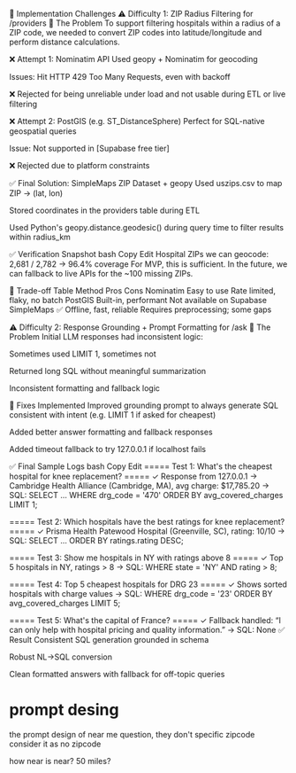 🧠 Implementation Challenges
⚠️ Difficulty 1: ZIP Radius Filtering for /providers
🧩 The Problem
To support filtering hospitals within a radius of a ZIP code, we needed to convert ZIP codes into latitude/longitude and perform distance calculations.

❌ Attempt 1: Nominatim API
Used geopy + Nominatim for geocoding

Issues: Hit HTTP 429 Too Many Requests, even with backoff

❌ Rejected for being unreliable under load and not usable during ETL or live filtering

❌ Attempt 2: PostGIS (e.g. ST_DistanceSphere)
Perfect for SQL-native geospatial queries

Issue: Not supported in [Supabase free tier]

❌ Rejected due to platform constraints

✅ Final Solution: SimpleMaps ZIP Dataset + geopy
Used uszips.csv to map ZIP → (lat, lon)

Stored coordinates in the providers table during ETL

Used Python's geopy.distance.geodesic() during query time to filter results within radius_km

✅ Verification Snapshot
bash
Copy
Edit
Hospital ZIPs we can geocode: 2,681 / 2,782 → 96.4% coverage
For MVP, this is sufficient. In the future, we can fallback to live APIs for the ~100 missing ZIPs.

🔁 Trade-off Table
Method	Pros	Cons
Nominatim	Easy to use	Rate limited, flaky, no batch
PostGIS	Built-in, performant	Not available on Supabase
SimpleMaps ✅	Offline, fast, reliable	Requires preprocessing; some gaps

⚠️ Difficulty 2: Response Grounding + Prompt Formatting for /ask
🧩 The Problem
Initial LLM responses had inconsistent logic:

Sometimes used LIMIT 1, sometimes not

Returned long SQL without meaningful summarization

Inconsistent formatting and fallback logic

🔄 Fixes Implemented
Improved grounding prompt to always generate SQL consistent with intent (e.g. LIMIT 1 if asked for cheapest)

Added better answer formatting and fallback responses

Added timeout fallback to try 127.0.0.1 if localhost fails

✅ Final Sample Logs
bash
Copy
Edit
===== Test 1: What's the cheapest hospital for knee replacement? =====
✓ Response from 127.0.0.1
→ Cambridge Health Alliance (Cambridge, MA), avg charge: $17,785.20
→ SQL: SELECT ... WHERE drg_code = '470' ORDER BY avg_covered_charges LIMIT 1;

===== Test 2: Which hospitals have the best ratings for knee replacement? =====
✓ Prisma Health Patewood Hospital (Greenville, SC), rating: 10/10
→ SQL: SELECT ... ORDER BY ratings.rating DESC;

===== Test 3: Show me hospitals in NY with ratings above 8 =====
✓ Top 5 hospitals in NY, ratings > 8
→ SQL: WHERE state = 'NY' AND rating > 8;

===== Test 4: Top 5 cheapest hospitals for DRG 23 =====
✓ Shows sorted hospitals with charge values
→ SQL: WHERE drg_code = '23' ORDER BY avg_covered_charges LIMIT 5;

===== Test 5: What's the capital of France? =====
✓ Fallback handled: “I can only help with hospital pricing and quality information.”
→ SQL: None
✅ Result
Consistent SQL generation grounded in schema

Robust NL→SQL conversion

Clean formatted answers with fallback for off-topic queries


# prompt desing
the prompt design of near me question, they don't specific zipcode
consider it as no zipcode

how near is near? 50 miles?